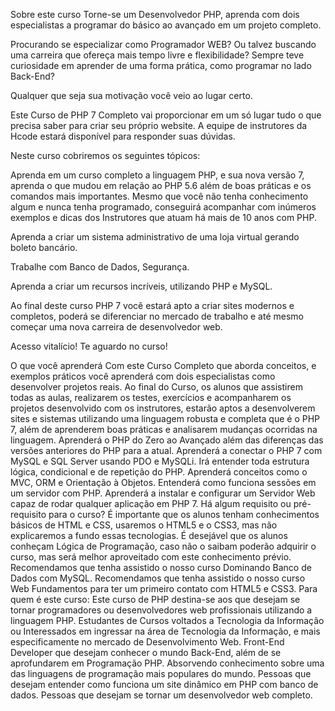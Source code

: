 Sobre este curso
Torne-se um Desenvolvedor PHP, aprenda com dois especialistas a programar do básico ao avançado em um projeto completo.


Procurando se especializar como Programador WEB? Ou talvez buscando uma carreira que ofereça mais tempo livre e flexibilidade? Sempre teve curiosidade em aprender de uma forma prática, como programar no lado Back-End?  

Qualquer que seja sua motivação você veio ao lugar certo.

Este Curso de PHP 7 Completo vai proporcionar em um só lugar tudo o que precisa saber para criar seu próprio website. A equipe de instrutores da Hcode estará disponível para responder suas dúvidas. 

Neste curso cobriremos os seguintes tópicos:

Aprenda em um curso completo a linguagem PHP, e sua nova versão 7, aprenda o que mudou em relação ao PHP 5.6 além de boas práticas e os comandos mais importantes. Mesmo que você não tenha conhecimento algum e nunca tenha programado, conseguirá acompanhar com inúmeros exemplos e dicas dos Instrutores que atuam há mais de 10 anos com PHP.

Aprenda a criar um sistema administrativo de uma loja virtual gerando boleto bancário.

Trabalhe com Banco de Dados, Segurança.

Aprenda a criar um recursos incríveis, utilizando PHP e MySQL.

Ao final deste curso PHP 7 você estará apto a criar sites modernos e completos, poderá se diferenciar no mercado de trabalho e até mesmo começar uma nova carreira de desenvolvedor web.

Acesso vitalício! Te aguardo no curso!

O que você aprenderá
Com este Curso Completo que aborda conceitos, e exemplos práticos você aprenderá com dois especialistas como desenvolver projetos reais.
Ao final do Curso, os alunos que assistirem todas as aulas, realizarem os testes, exercícios e acompanharem os projetos desenvolvido com os instrutores, estarão aptos a desenvolverem sites e sistemas utilizando uma linguagem robusta e completa que é o PHP 7, além de aprenderem boas práticas e analisarem mudanças ocorridas na linguagem.
Aprenderá o PHP do Zero ao Avançado além das diferenças das versões anteriores do PHP para a atual.
Aprenderá a conectar o PHP 7 com MySQL e SQL Server usando PDO e MySQLi.
Irá entender toda estrutura lógica, condicional e de repetição do PHP.
Aprenderá conceitos como o MVC, ORM e Orientação à Objetos.
Entenderá como funciona sessões em um servidor com PHP.
Aprenderá a instalar e configurar um Servidor Web capaz de rodar qualquer aplicação em PHP 7.
Há algum requisito ou pré-requisito para o curso?
É importante que os alunos tenham conhecimentos básicos de HTML e CSS, usaremos o HTML5 e o CSS3, mas não explicaremos a fundo essas tecnologias.
É desejável que os alunos conheçam Lógica de Programação, caso não o saibam poderão adquirir o curso, mas será melhor aproveitado com este conhecimento prévio.
Recomendamos que tenha assistido o nosso curso Dominando Banco de Dados com MySQL.
Recomendamos que tenha assistido o nosso curso Web Fundamentos para ter um primeiro contato com HTML5 e CSS3.
Para quem é este curso:
Este curso de PHP destina-se aos que desejam se tornar programadores ou desenvolvedores web profissionais utilizando a linguagem PHP.
Estudantes de Cursos voltados a Tecnologia da Informação ou Interessados em ingressar na área de Tecnologia da Informação, e mais especificamente no mercado de Desenvolvimento Web.
Front-End Developer que desejam conhecer o mundo Back-End, além de se aprofundarem em Programação PHP. Absorvendo conhecimento sobre uma das linguagens de programação mais populares do mundo.
Pessoas que desejam entender como funciona um site dinâmico em PHP com banco de dados.
Pessoas que desejam se tornar um desenvolvedor web completo.